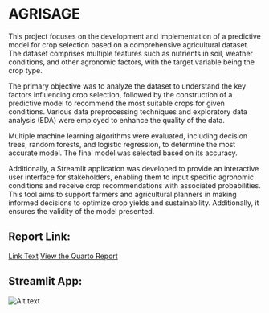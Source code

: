 # AGRISAGE
This project focuses on the development and implementation of a predictive model for crop selection based on a comprehensive agricultural dataset. The dataset comprises multiple features such as nutrients in soil, weather conditions, and other agronomic factors, with the target variable being the crop type.

The primary objective was to analyze the dataset to understand the key factors influencing crop selection, followed by the construction of a predictive model to recommend the most suitable crops for given conditions. Various data preprocessing techniques and exploratory data analysis (EDA) were employed to enhance the quality of the data.

Multiple machine learning algorithms were evaluated, including decision trees, random forests, and logistic regression, to determine the most accurate model. The final model was selected based on its accuracy.

Additionally, a Streamlit application was developed to provide an interactive user interface for stakeholders, enabling them to input specific agronomic conditions and receive crop recommendations with associated probabilities. This tool aims to support farmers and agricultural planners in making informed decisions to optimize crop yields and sustainability. Additionally, it ensures the validity of the model presented.

## Report Link:
[Link Text](URL)
[View the Quarto Report](https://your-username.github.io/your-repository/report.html)

## Streamlit App:
![Alt text](C:\Users\subha\Desktop\AgriSage\Streamlit_screenshots\Screenshot(123).png)


